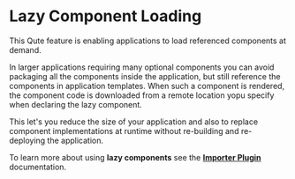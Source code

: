 # Lazy Component Loading

This Qute feature is enabling applications to load referenced components at demand.

In larger applications requiring many optional components you can avoid packaging all the components inside the application, but still reference the components in application templates. When such a component is rendered, the component code is downloaded from a remote location yopu specify when declaring the lazy component.

This let's you reduce the size of your application and also to replace component implementations at runtime without re-building and re-deploying the application.

To learn more about using **lazy components** see the **[Importer Plugin](#/plugins/importer)** documentation.
